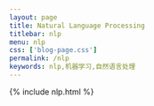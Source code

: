 ```yaml
---
layout: page
title: Natural Language Processing
titlebar: nlp
menu: nlp
css: ['blog-page.css']
permalink: /nlp
keywords: nlp,机器学习,自然语言处理
---
```


{% include nlp.html %}